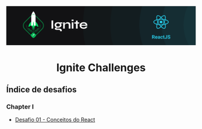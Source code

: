 <img alt="ignite-reactjs" title="ignite-reactjs" src=".github/cover-reactjs.png">

<h1 align="center">
  Ignite Challenges
</h1>

## Índice de desafios

### Chapter I

- [Desafio 01 - Conceitos do React](https://github.com/gabriemiller1/ignite-reactjs-challenges/)